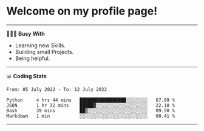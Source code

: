 # Welcome on my profile page!
<!-- print(("dralla"[::-1]+"s").capitalize()) -->

---
👨🏻‍💻 **Busy With**
* Learning new Skills.
* Building small Projects.
* Being helpful.

---
📊 **Coding Stats**
<!--START_SECTION:waka-->

```text
From: 05 July 2022 - To: 12 July 2022

Python     4 hrs 44 mins   █████████████████░░░░░░░░   67.99 %
JSON       1 hr 32 mins    █████▓░░░░░░░░░░░░░░░░░░░   22.10 %
Bash       39 mins         ██▒░░░░░░░░░░░░░░░░░░░░░░   09.50 %
Markdown   1 min           ░░░░░░░░░░░░░░░░░░░░░░░░░   00.41 %
```

<!--END_SECTION:waka-->
---
